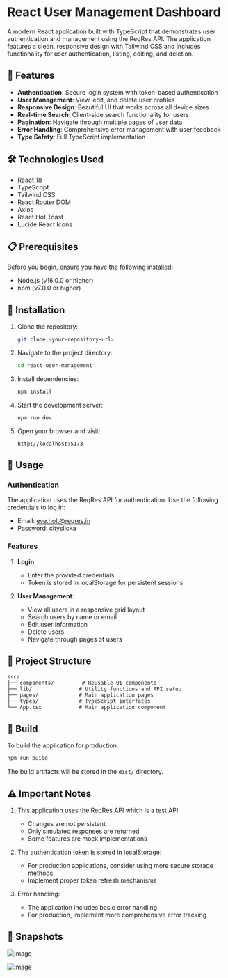 # React User Management Dashboard

A modern React application built with TypeScript that demonstrates user authentication and management using the ReqRes API. The application features a clean, responsive design with Tailwind CSS and includes functionality for user authentication, listing, editing, and deletion.

## 🚀 Features

- **Authentication**: Secure login system with token-based authentication
- **User Management**: View, edit, and delete user profiles
- **Responsive Design**: Beautiful UI that works across all device sizes
- **Real-time Search**: Client-side search functionality for users
- **Pagination**: Navigate through multiple pages of user data
- **Error Handling**: Comprehensive error management with user feedback
- **Type Safety**: Full TypeScript implementation

## 🛠️ Technologies Used

- React 18
- TypeScript
- Tailwind CSS
- React Router DOM
- Axios
- React Hot Toast
- Lucide React Icons

## 📋 Prerequisites

Before you begin, ensure you have the following installed:
- Node.js (v16.0.0 or higher)
- npm (v7.0.0 or higher)

## 🔧 Installation

1. Clone the repository:
   ```bash
   git clone <your-repository-url>
   ```

2. Navigate to the project directory:
   ```bash
   cd react-user-management
   ```

3. Install dependencies:
   ```bash
   npm install
   ```

4. Start the development server:
   ```bash
   npm run dev
   ```

5. Open your browser and visit:
   ```
   http://localhost:5173
   ```

## 🔑 Usage

### Authentication

The application uses the ReqRes API for authentication. Use the following credentials to log in:

- Email: eve.holt@reqres.in
- Password: cityslicka

### Features

1. **Login**: 
   - Enter the provided credentials
   - Token is stored in localStorage for persistent sessions

2. **User Management**:
   - View all users in a responsive grid layout
   - Search users by name or email
   - Edit user information
   - Delete users
   - Navigate through pages of users

## 📁 Project Structure

```
src/
├── components/         # Reusable UI components
├── lib/               # Utility functions and API setup
├── pages/             # Main application pages
├── types/             # TypeScript interfaces
└── App.tsx            # Main application component
```

## 🔨 Build

To build the application for production:

```bash
npm run build
```

The build artifacts will be stored in the `dist/` directory.

## ⚠️ Important Notes

1. This application uses the ReqRes API which is a test API:
   - Changes are not persistent
   - Only simulated responses are returned
   - Some features are mock implementations

2. The authentication token is stored in localStorage:
   - For production applications, consider using more secure storage methods
   - Implement proper token refresh mechanisms

3. Error handling:
   - The application includes basic error handling
   - For production, implement more comprehensive error tracking

## 📸 Snapshots

![image](https://github.com/user-attachments/assets/9fc57f28-cc5c-4937-91f1-d8ecc06f14a0)

![image](https://github.com/user-attachments/assets/3bf7580a-f3c4-493e-80f4-3f4735efd7de)


